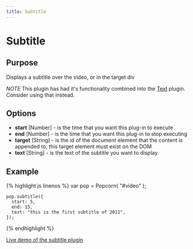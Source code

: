 ```yaml
---
title: Subtitle
---
```

# Subtitle #

## Purpose ##

Displays a subtitle over the video, or in the target div

*NOTE* This plugin has had it's functionality combined into the [Text](#text) plugin. Consider using that instead.

## Options ##

* **start** \[Number\] - is the time that you want this plug-in to execute
* **end** \[Number\] - is the time that you want this plug-in to stop executing
* **target** \[String\] - is the id of the document element that the content is appended to, this target element must exist on the DOM
* **text** \[String\] - is the text of the subtitle you want to display.

## Example ##

{% highlight js linenos %}
    var pop = Popcorn( "#video" );

    pop.subtitle({
      start: 5,
      end: 15,
      text: "this is the first subtitle of 2011",
    });
{% endhighlight %}

[Live demo of the subtitle plugin](http://jsfiddle.net/popcornjs/p8Kbs/1/)

